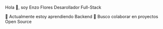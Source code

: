 Hola 👋, soy Enzo Flores
Desarollador Full-Stack

🌱 Actualmente estoy aprendiendo Backend
👯 Busco colaborar en proyectos Open Source
